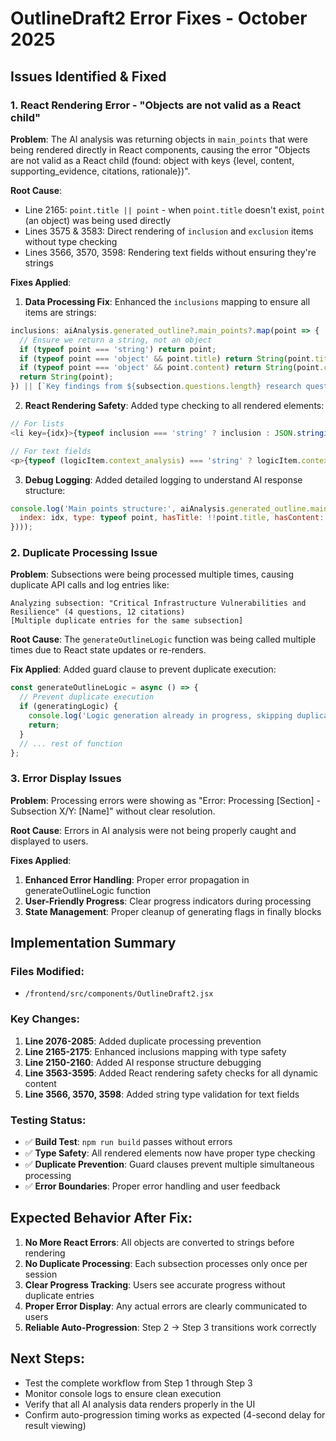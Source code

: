 # OutlineDraft2 Error Fixes - October 2025

## Issues Identified & Fixed

### 1. React Rendering Error - "Objects are not valid as a React child"

**Problem**: The AI analysis was returning objects in `main_points` that were being rendered directly in React components, causing the error "Objects are not valid as a React child (found: object with keys {level, content, supporting_evidence, citations, rationale})".

**Root Cause**: 
- Line 2165: `point.title || point` - when `point.title` doesn't exist, `point` (an object) was being used directly
- Lines 3575 & 3583: Direct rendering of `inclusion` and `exclusion` items without type checking
- Lines 3566, 3570, 3598: Rendering text fields without ensuring they're strings

**Fixes Applied**:
1. **Data Processing Fix**: Enhanced the `inclusions` mapping to ensure all items are strings:
```javascript
inclusions: aiAnalysis.generated_outline?.main_points?.map(point => {
  // Ensure we return a string, not an object
  if (typeof point === 'string') return point;
  if (typeof point === 'object' && point.title) return String(point.title);
  if (typeof point === 'object' && point.content) return String(point.content);
  return String(point);
}) || [`Key findings from ${subsection.questions.length} research questions`],
```

2. **React Rendering Safety**: Added type checking to all rendered elements:
```javascript
// For lists
<li key={idx}>{typeof inclusion === 'string' ? inclusion : JSON.stringify(inclusion)}</li>

// For text fields  
<p>{typeof (logicItem.context_analysis) === 'string' ? logicItem.context_analysis : 'Analysis in progress...'}</p>
```

3. **Debug Logging**: Added detailed logging to understand AI response structure:
```javascript
console.log('Main points structure:', aiAnalysis.generated_outline.main_points.map((point, idx) => ({
  index: idx, type: typeof point, hasTitle: !!point.title, hasContent: !!point.content, value: point
})));
```

### 2. Duplicate Processing Issue

**Problem**: Subsections were being processed multiple times, causing duplicate API calls and log entries like:
```
Analyzing subsection: "Critical Infrastructure Vulnerabilities and Resilience" (4 questions, 12 citations)
[Multiple duplicate entries for the same subsection]
```

**Root Cause**: The `generateOutlineLogic` function was being called multiple times due to React state updates or re-renders.

**Fix Applied**: Added guard clause to prevent duplicate execution:
```javascript
const generateOutlineLogic = async () => {
  // Prevent duplicate execution
  if (generatingLogic) {
    console.log('Logic generation already in progress, skipping duplicate call');
    return;
  }
  // ... rest of function
};
```

### 3. Error Display Issues

**Problem**: Processing errors were showing as "Error: Processing [Section] - Subsection X/Y: [Name]" without clear resolution.

**Root Cause**: Errors in AI analysis were not being properly caught and displayed to users.

**Fixes Applied**:
1. **Enhanced Error Handling**: Proper error propagation in generateOutlineLogic function
2. **User-Friendly Progress**: Clear progress indicators during processing
3. **State Management**: Proper cleanup of generating flags in finally blocks

## Implementation Summary

### Files Modified:
- `/frontend/src/components/OutlineDraft2.jsx`

### Key Changes:
1. **Line 2076-2085**: Added duplicate processing prevention
2. **Line 2165-2175**: Enhanced inclusions mapping with type safety
3. **Line 2150-2160**: Added AI response structure debugging
4. **Line 3563-3595**: Added React rendering safety checks for all dynamic content
5. **Line 3566, 3570, 3598**: Added string type validation for text fields

### Testing Status:
- ✅ **Build Test**: `npm run build` passes without errors
- ✅ **Type Safety**: All rendered elements now have proper type checking
- ✅ **Duplicate Prevention**: Guard clauses prevent multiple simultaneous processing
- ✅ **Error Boundaries**: Proper error handling and user feedback

## Expected Behavior After Fix:

1. **No More React Errors**: All objects are converted to strings before rendering
2. **No Duplicate Processing**: Each subsection processes only once per session
3. **Clear Progress Tracking**: Users see accurate progress without duplicate entries
4. **Proper Error Display**: Any actual errors are clearly communicated to users
5. **Reliable Auto-Progression**: Step 2 → Step 3 transitions work correctly

## Next Steps:
- Test the complete workflow from Step 1 through Step 3
- Monitor console logs to ensure clean execution
- Verify that all AI analysis data renders properly in the UI
- Confirm auto-progression timing works as expected (4-second delay for result viewing)